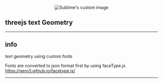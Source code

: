 <p align="center">
    <img src="https://raw.githubusercontent.com/hillelcoren/invoice-ninja/master/public/images/round_logo.png" alt="Sublime's custom image"/>
</p>

## threejs text Geometry

---

## info

text geometry using custom fonts

Fonts are converted to json format first by using faceType.js https://gero3.github.io/facetype.js/

---

